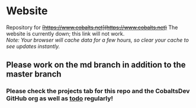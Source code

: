 # Website
Repository for ~~[https://www.cobalts.net](https://www.cobalts.net)~~ The website is currently down; this link will not work.  
*Note: Your browser will cache data for a few hours, so clear your cache to see updates instantly.*
## Please work on the md branch in addition to the master branch

### Please check the projects tab for this repo and the CobaltsDev GitHub org as well as [todo](https://github.com/CobaltsDev/CobaltsDev.github.io/labels/todo) regularly!
